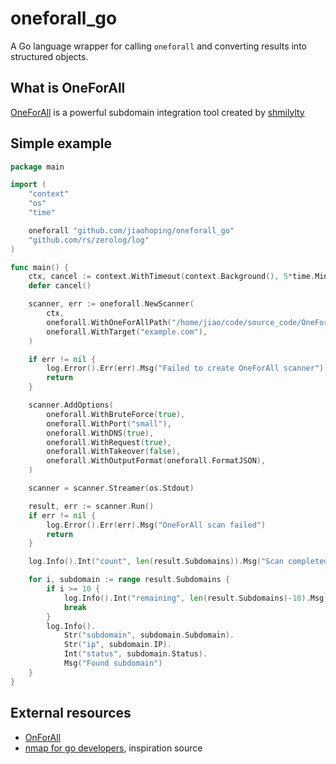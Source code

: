 # oneforall_go

A Go language wrapper for calling `oneforall` and converting results into structured objects.

## What is OneForAll
[OneForAll](https://github.com/shmilylty/OneForAll) is a powerful subdomain integration tool created by [shmilylty](https://github.com/shmilylty)


## Simple example
```go
package main

import (
	"context"
	"os"
	"time"

	oneforall "github.com/jiaohoping/oneforall_go"
	"github.com/rs/zerolog/log"
)

func main() {
	ctx, cancel := context.WithTimeout(context.Background(), 5*time.Minute)
	defer cancel()

	scanner, err := oneforall.NewScanner(
		ctx,
		oneforall.WithOneForAllPath("/home/jiao/code/source_code/OneForAll/oneforall.py"),
		oneforall.WithTarget("example.com"),
	)

	if err != nil {
		log.Error().Err(err).Msg("Failed to create OneForAll scanner")
		return
	}

	scanner.AddOptions(
		oneforall.WithBruteForce(true),
		oneforall.WithPort("small"),
		oneforall.WithDNS(true),
		oneforall.WithRequest(true),
		oneforall.WithTakeover(false),
		oneforall.WithOutputFormat(oneforall.FormatJSON),
	)

	scanner = scanner.Streamer(os.Stdout)

	result, err := scanner.Run()
	if err != nil {
		log.Error().Err(err).Msg("OneForAll scan failed")
		return
	}

	log.Info().Int("count", len(result.Subdomains)).Msg("Scan completed! Found subdomains")

	for i, subdomain := range result.Subdomains {
		if i >= 10 {
			log.Info().Int("remaining", len(result.Subdomains)-10).Msg("More subdomains remaining")
			break
		}
		log.Info().
			Str("subdomain", subdomain.Subdomain).
			Str("ip", subdomain.IP).
			Int("status", subdomain.Status).
			Msg("Found subdomain")
	}
}

```

## External resources
- [OnForAll](https://github.com/shmilylty/OneForAll)
- [nmap for go developers](https://github.com/Ullaakut/nmap), inspiration source
    